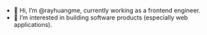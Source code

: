 - 👋 Hi, I’m @rayhuangme, currently working as a frontend engineer.
- 👀 I’m interested in building software products (especially web applications).

<!---
rayhuangme/rayhuangme is a ✨ special ✨ repository because its `README.md` (this file) appears on your GitHub profile.
You can click the Preview link to take a look at your changes.
--->
